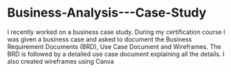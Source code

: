 # Business-Analysis---Case-Study
I recently worked on a business case study. During my certification course I was given a business case and asked to document the Business Requirement Documents (BRD), Use Case Document and Wireframes.   The BRD is followed by a detailed use case document explaining all the details.  I also created wireframes using Canva
